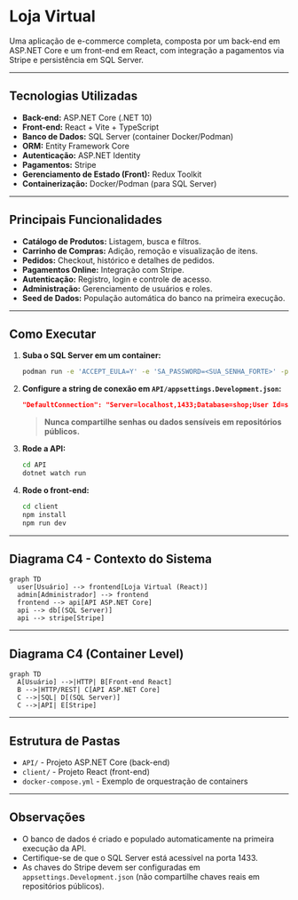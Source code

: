 # Loja Virtual

Uma aplicação de e-commerce completa, composta por um back-end em ASP.NET Core e um front-end em React, com integração a pagamentos via Stripe e persistência em SQL Server.

---

## Tecnologias Utilizadas

- **Back-end:** ASP.NET Core (.NET 10)
- **Front-end:** React + Vite + TypeScript
- **Banco de Dados:** SQL Server (container Docker/Podman)
- **ORM:** Entity Framework Core
- **Autenticação:** ASP.NET Identity
- **Pagamentos:** Stripe
- **Gerenciamento de Estado (Front):** Redux Toolkit
- **Containerização:** Docker/Podman (para SQL Server)

---

## Principais Funcionalidades

- **Catálogo de Produtos:** Listagem, busca e filtros.
- **Carrinho de Compras:** Adição, remoção e visualização de itens.
- **Pedidos:** Checkout, histórico e detalhes de pedidos.
- **Pagamentos Online:** Integração com Stripe.
- **Autenticação:** Registro, login e controle de acesso.
- **Administração:** Gerenciamento de usuários e roles.
- **Seed de Dados:** População automática do banco na primeira execução.

---

## Como Executar

1. **Suba o SQL Server em um container:**
   ```sh
   podman run -e 'ACCEPT_EULA=Y' -e 'SA_PASSWORD=<SUA_SENHA_FORTE>' -p 1433:1433 mcr.microsoft.com/mssql/server:2022-latest
   ```

2. **Configure a string de conexão em `API/appsettings.Development.json`:**
   ```json
   "DefaultConnection": "Server=localhost,1433;Database=shop;User Id=sa;Password=<SUA_SENHA_FORTE>;TrustServerCertificate=True;"
   ```
   > **Nunca compartilhe senhas ou dados sensíveis em repositórios públicos.**

3. **Rode a API:**
   ```sh
   cd API
   dotnet watch run
   ```

4. **Rode o front-end:**
   ```sh
   cd client
   npm install
   npm run dev
   ```

---

## Diagrama C4 - Contexto do Sistema

```mermaid
graph TD
  user[Usuário] --> frontend[Loja Virtual (React)]
  admin[Administrador] --> frontend
  frontend --> api[API ASP.NET Core]
  api --> db[(SQL Server)]
  api --> stripe[Stripe]
```

---

## Diagrama C4 (Container Level)

```mermaid
graph TD
  A[Usuário] -->|HTTP| B[Front-end React]
  B -->|HTTP/REST| C[API ASP.NET Core]
  C -->|SQL| D[(SQL Server)]
  C -->|API| E[Stripe]
```

---

## Estrutura de Pastas

- `API/` - Projeto ASP.NET Core (back-end)
- `client/` - Projeto React (front-end)
- `docker-compose.yml` - Exemplo de orquestração de containers

---

## Observações

- O banco de dados é criado e populado automaticamente na primeira execução da API.
- Certifique-se de que o SQL Server está acessível na porta 1433.
- As chaves do Stripe devem ser configuradas em `appsettings.Development.json` (não compartilhe chaves reais em repositórios públicos). 